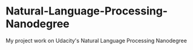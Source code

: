 # Natural-Language-Processing-Nanodegree
My project work on Udacity's Natural Language Processing Nanodegree
